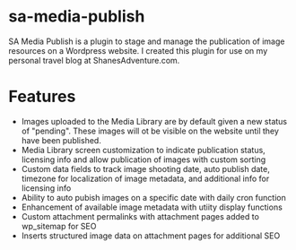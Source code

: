 # sa-media-publish

SA Media Publish is a plugin to stage and manage the publication of image resources on a Wordpress website. I created this plugin for use on my personal travel blog at ShanesAdventure.com.

# Features

* Images uploaded to the Media Library are by default given a new status of "pending". These images will ot be visible on the website until they have been published.
* Media Library screen customization to indicate publication status, licensing info and allow publication of images with custom sorting
* Custom data fields to track image shooting date, auto publish date, timezone for localization of image metadata, and additional info for licensing info
* Ability to auto pubish images on a specific date with daily cron function
* Enhancement of available image metadata with utiity display functions
* Custom attachment permalinks with attachment pages added to wp_sitemap for SEO
* Inserts structured image data on attachment pages for additional SEO
